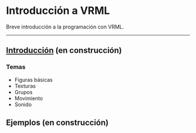 # Introducción a VRML
Breve introducción a la programación con VRML.

___

## [Introducción](./Intro/Introducción.md/) (en construcción)

### Temas
+ Figuras básicas
+ Texturas
+ Grupos
+ Movimiento
+ Sonido

## Ejemplos (en construcción)
## 
